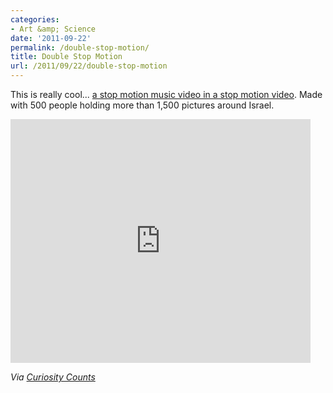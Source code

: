 ```yaml
---
categories:
- Art &amp; Science
date: '2011-09-22'
permalink: /double-stop-motion/
title: Double Stop Motion
url: /2011/09/22/double-stop-motion
---
```


This is really cool... <a href="https://www.youtube.com/watch?v=9eqSZSO_sSE">a stop motion music video in a stop motion video</a>. Made with 500 people holding more than 1,500 pictures around Israel.

<iframe class="alignc" width="480" height="390" src="https://www.youtube.com/embed/9eqSZSO_sSE" frameborder="0" allowfullscreen></iframe>

<em>Via <a href="http://curiositycounts.com/post/9529086939/yep-its-a-stop-motion-inside-a-stop-motion-500">Curiosity Counts</a></em>
